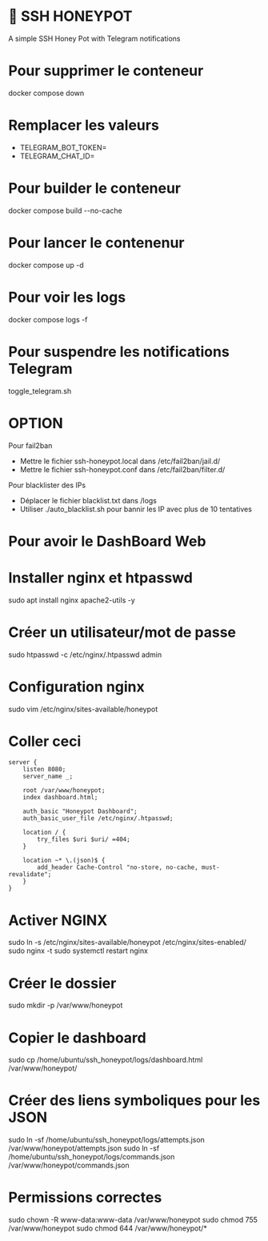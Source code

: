 # 🍯 SSH HONEYPOT
A simple SSH Honey Pot with Telegram notifications

# Pour supprimer le conteneur
docker compose down

# Remplacer les valeurs

* TELEGRAM_BOT_TOKEN=
* TELEGRAM_CHAT_ID=

# Pour builder le conteneur
docker compose build --no-cache

# Pour lancer le contenenur
docker compose up -d

# Pour voir les logs
docker compose logs -f

# Pour suspendre les notifications Telegram
toggle_telegram.sh


# OPTION

Pour fail2ban

* Mettre le fichier ssh-honeypot.local dans /etc/fail2ban/jail.d/
* Mettre le fichier ssh-honeypot.conf dans /etc/fail2ban/filter.d/

Pour blacklister des IPs

* Déplacer le fichier blacklist.txt dans /logs
* Utiliser ./auto_blacklist.sh pour bannir les IP avec plus de 10 tentatives

# Pour avoir le DashBoard Web

# Installer nginx et htpasswd
sudo apt install nginx apache2-utils -y

# Créer un utilisateur/mot de passe
sudo htpasswd -c /etc/nginx/.htpasswd admin

# Configuration nginx
sudo vim /etc/nginx/sites-available/honeypot

# Coller ceci
```
server {
    listen 8080;
    server_name _;

    root /var/www/honeypot;
    index dashboard.html;

    auth_basic "Honeypot Dashboard";
    auth_basic_user_file /etc/nginx/.htpasswd;

    location / {
        try_files $uri $uri/ =404;
    }

    location ~* \.(json)$ {
        add_header Cache-Control "no-store, no-cache, must-revalidate";
    }
}
```
# Activer NGINX

sudo ln -s /etc/nginx/sites-available/honeypot /etc/nginx/sites-enabled/
sudo nginx -t
sudo systemctl restart nginx

# Créer le dossier
sudo mkdir -p /var/www/honeypot

# Copier le dashboard
sudo cp /home/ubuntu/ssh_honeypot/logs/dashboard.html /var/www/honeypot/

# Créer des liens symboliques pour les JSON
sudo ln -sf /home/ubuntu/ssh_honeypot/logs/attempts.json /var/www/honeypot/attempts.json
sudo ln -sf /home/ubuntu/ssh_honeypot/logs/commands.json /var/www/honeypot/commands.json

# Permissions correctes
sudo chown -R www-data:www-data /var/www/honeypot
sudo chmod 755 /var/www/honeypot
sudo chmod 644 /var/www/honeypot/*
